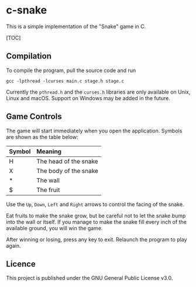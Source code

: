 # c-snake

This is a simple implementation of the "Snake" game in C.

[TOC]

## Compilation

To compile the program, pull the source code and run
```text
gcc -lpthread -lcurses main.c stage.h stage.c
```

Currently the ```pthread.h``` and the ```curses.h``` libraries are only available on Unix, Linux and macOS. Support on Windows may be added in the future.

## Game Controls

The game will start immediately when you open the application. Symbols are shown as the table below:

| Symbol     | Meaning     |
| :------------- | :------------- |
| H       | The head of the snake       |
| X       | The body of the snake       |
| *       | The wall                    |
| $       | The fruit                   |

Use the ```Up```, ```Down```, ```Left``` and ```Right``` arrows to control the facing of the snake.

Eat fruits to make the snake grow, but be careful not to let the snake bump into the wall or itself. If you manage to make the snake fill every inch of the available ground, you will win the game.

After winning or losing, press any key to exit. Relaunch the program to play again.

## Licence

This project is published under the GNU General Public License v3.0.
